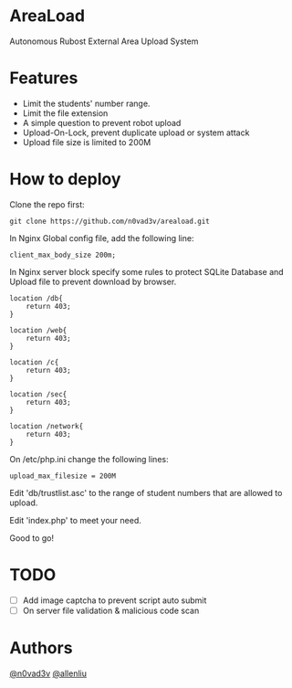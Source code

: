 # AreaLoad

Autonomous Rubost External Area Upload System

# Features

* Limit the students' number range.
* Limit the file extension
* A simple question to prevent robot upload
* Upload-On-Lock, prevent duplicate upload or system attack
* Upload file size is limited to 200M

# How to deploy

Clone the repo first:
```
git clone https://github.com/n0vad3v/areaload.git
```

In Nginx Global config file, add the following line:
```
client_max_body_size 200m;
```

In Nginx server block specify some rules to protect SQLite Database and Upload file to prevent download by browser.
```
location /db{
    return 403;
}

location /web{
    return 403;
}

location /c{
    return 403;
}

location /sec{
    return 403;
}

location /network{
	return 403;
}
```

On /etc/php.ini change the following lines:
```
upload_max_filesize = 200M
```

Edit 'db/trustlist.asc' to the range of student numbers that are allowed to upload.

Edit 'index.php' to meet your need.

Good to go!

# TODO

- [ ] Add image captcha to prevent script auto submit
- [ ] On server file validation & malicious code scan

# Authors

[@n0vad3v](https://github.com/n0vad3v)
[@allenliu](https://github.com/allenliu123)
